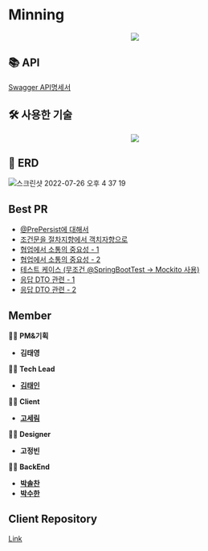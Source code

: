 # Minning

<p align="center"><img src="https://user-images.githubusercontent.com/64524916/146634847-1e77ee6e-5a00-4a23-9711-036623d999e5.png"></p>

## 📚 API
[Swagger API명세서](http://34.64.188.164/swagger-ui.html#/)

## 🛠 사용한 기술
<p align="center"><img src="https://user-images.githubusercontent.com/64524916/146635466-fa7bcced-8752-43c0-8df6-3f848dc3ef93.png"></p>

## 📄 ERD
![스크린샷 2022-07-26 오후 4 37 19](https://user-images.githubusercontent.com/64524916/180950494-7484c172-4519-46ef-a8e5-faa1d5084073.png)

##  Best PR
- [@PrePersist에 대해서](https://github.com/YAPP-19th/iOS-Team-1-Backend/tree/develop/docs/pr_108.md)
- [조건문을 절차지향에서 객치자향으로](https://github.com/YAPP-19th/iOS-Team-1-Backend/tree/develop/docs/pr_60.md)
- [협업에서 소통의 중요성 - 1](https://github.com/YAPP-19th/iOS-Team-1-Backend/tree/develop/docs/pr_115.md)
- [협업에서 소통의 중요성 - 2](https://github.com/YAPP-19th/iOS-Team-1-Backend/tree/develop/docs/pr_57.md)
- [테스트 케이스 (무조건 @SpringBootTest -> Mockito 사용)](https://github.com/YAPP-19th/iOS-Team-1-Backend/tree/develop/docs/pr_23.md)
- [응답 DTO 관련 - 1](https://github.com/YAPP-19th/iOS-Team-1-Backend/tree/develop/docs/pr_18.md)
- [응답 DTO 관련 - 2](https://github.com/YAPP-19th/iOS-Team-1-Backend/tree/develop/docs/pr_3.md)

## Member

👨‍💻 **PM&기획**

- **김태영**

👨‍💻 **Tech Lead**

- [**김태인**](https://github.com/della-padula)

👨‍💻 **Client**

* [**고세림**](https://github.com/koserim)

👨‍💻 **Designer**

- **고정빈**

👨‍💻 **BackEnd**

- [**박솔찬**](https://github.com/solchan98)
- [**박수한**](https://github.com/VIXXPARK)
 
## Client Repository
[Link](https://github.com/YAPP-19th/Minning-iOS)
